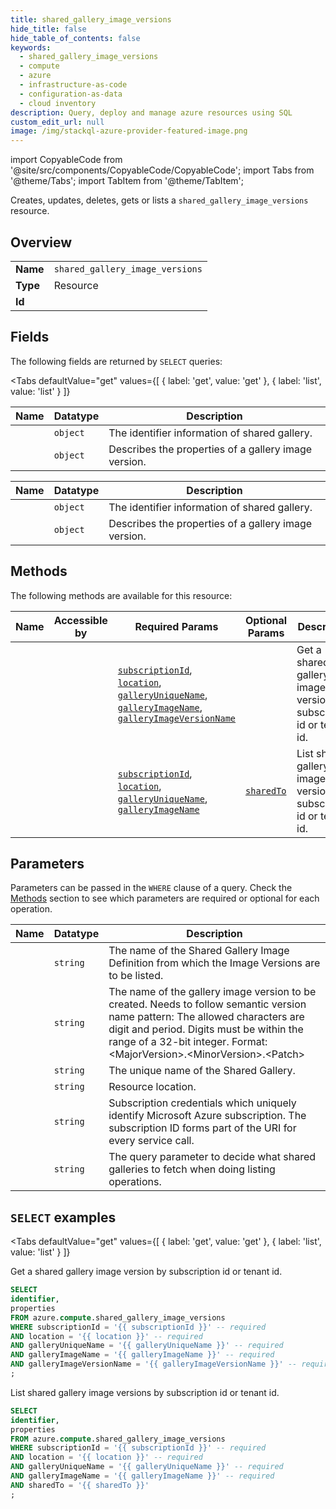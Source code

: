 ```yaml
--- 
title: shared_gallery_image_versions
hide_title: false
hide_table_of_contents: false
keywords:
  - shared_gallery_image_versions
  - compute
  - azure
  - infrastructure-as-code
  - configuration-as-data
  - cloud inventory
description: Query, deploy and manage azure resources using SQL
custom_edit_url: null
image: /img/stackql-azure-provider-featured-image.png
---
```


import CopyableCode from '@site/src/components/CopyableCode/CopyableCode';
import Tabs from '@theme/Tabs';
import TabItem from '@theme/TabItem';

Creates, updates, deletes, gets or lists a <code>shared_gallery_image_versions</code> resource.

## Overview
<table><tbody>
<tr><td><b>Name</b></td><td><code>shared_gallery_image_versions</code></td></tr>
<tr><td><b>Type</b></td><td>Resource</td></tr>
<tr><td><b>Id</b></td><td><CopyableCode code="azure.compute.shared_gallery_image_versions" /></td></tr>
</tbody></table>

## Fields

The following fields are returned by `SELECT` queries:

<Tabs
    defaultValue="get"
    values={[
        { label: 'get', value: 'get' },
        { label: 'list', value: 'list' }
    ]}
>
<TabItem value="get">

<table>
<thead>
    <tr>
    <th>Name</th>
    <th>Datatype</th>
    <th>Description</th>
    </tr>
</thead>
<tbody>
<tr>
    <td><CopyableCode code="identifier" /></td>
    <td><code>object</code></td>
    <td>The identifier information of shared gallery.</td>
</tr>
<tr>
    <td><CopyableCode code="properties" /></td>
    <td><code>object</code></td>
    <td>Describes the properties of a gallery image version.</td>
</tr>
</tbody>
</table>
</TabItem>
<TabItem value="list">

<table>
<thead>
    <tr>
    <th>Name</th>
    <th>Datatype</th>
    <th>Description</th>
    </tr>
</thead>
<tbody>
<tr>
    <td><CopyableCode code="identifier" /></td>
    <td><code>object</code></td>
    <td>The identifier information of shared gallery.</td>
</tr>
<tr>
    <td><CopyableCode code="properties" /></td>
    <td><code>object</code></td>
    <td>Describes the properties of a gallery image version.</td>
</tr>
</tbody>
</table>
</TabItem>
</Tabs>

## Methods

The following methods are available for this resource:

<table>
<thead>
    <tr>
    <th>Name</th>
    <th>Accessible by</th>
    <th>Required Params</th>
    <th>Optional Params</th>
    <th>Description</th>
    </tr>
</thead>
<tbody>
<tr>
    <td><a href="#get"><CopyableCode code="get" /></a></td>
    <td><CopyableCode code="select" /></td>
    <td><a href="#parameter-subscriptionId"><code>subscriptionId</code></a>, <a href="#parameter-location"><code>location</code></a>, <a href="#parameter-galleryUniqueName"><code>galleryUniqueName</code></a>, <a href="#parameter-galleryImageName"><code>galleryImageName</code></a>, <a href="#parameter-galleryImageVersionName"><code>galleryImageVersionName</code></a></td>
    <td></td>
    <td>Get a shared gallery image version by subscription id or tenant id.</td>
</tr>
<tr>
    <td><a href="#list"><CopyableCode code="list" /></a></td>
    <td><CopyableCode code="select" /></td>
    <td><a href="#parameter-subscriptionId"><code>subscriptionId</code></a>, <a href="#parameter-location"><code>location</code></a>, <a href="#parameter-galleryUniqueName"><code>galleryUniqueName</code></a>, <a href="#parameter-galleryImageName"><code>galleryImageName</code></a></td>
    <td><a href="#parameter-sharedTo"><code>sharedTo</code></a></td>
    <td>List shared gallery image versions by subscription id or tenant id.</td>
</tr>
</tbody>
</table>

## Parameters

Parameters can be passed in the `WHERE` clause of a query. Check the [Methods](#methods) section to see which parameters are required or optional for each operation.

<table>
<thead>
    <tr>
    <th>Name</th>
    <th>Datatype</th>
    <th>Description</th>
    </tr>
</thead>
<tbody>
<tr id="parameter-galleryImageName">
    <td><CopyableCode code="galleryImageName" /></td>
    <td><code>string</code></td>
    <td>The name of the Shared Gallery Image Definition from which the Image Versions are to be listed.</td>
</tr>
<tr id="parameter-galleryImageVersionName">
    <td><CopyableCode code="galleryImageVersionName" /></td>
    <td><code>string</code></td>
    <td>The name of the gallery image version to be created. Needs to follow semantic version name pattern: The allowed characters are digit and period. Digits must be within the range of a 32-bit integer. Format: &lt;MajorVersion&gt;.&lt;MinorVersion&gt;.&lt;Patch&gt;</td>
</tr>
<tr id="parameter-galleryUniqueName">
    <td><CopyableCode code="galleryUniqueName" /></td>
    <td><code>string</code></td>
    <td>The unique name of the Shared Gallery.</td>
</tr>
<tr id="parameter-location">
    <td><CopyableCode code="location" /></td>
    <td><code>string</code></td>
    <td>Resource location.</td>
</tr>
<tr id="parameter-subscriptionId">
    <td><CopyableCode code="subscriptionId" /></td>
    <td><code>string</code></td>
    <td>Subscription credentials which uniquely identify Microsoft Azure subscription. The subscription ID forms part of the URI for every service call.</td>
</tr>
<tr id="parameter-sharedTo">
    <td><CopyableCode code="sharedTo" /></td>
    <td><code>string</code></td>
    <td>The query parameter to decide what shared galleries to fetch when doing listing operations.</td>
</tr>
</tbody>
</table>

## `SELECT` examples

<Tabs
    defaultValue="get"
    values={[
        { label: 'get', value: 'get' },
        { label: 'list', value: 'list' }
    ]}
>
<TabItem value="get">

Get a shared gallery image version by subscription id or tenant id.

```sql
SELECT
identifier,
properties
FROM azure.compute.shared_gallery_image_versions
WHERE subscriptionId = '{{ subscriptionId }}' -- required
AND location = '{{ location }}' -- required
AND galleryUniqueName = '{{ galleryUniqueName }}' -- required
AND galleryImageName = '{{ galleryImageName }}' -- required
AND galleryImageVersionName = '{{ galleryImageVersionName }}' -- required
;
```
</TabItem>
<TabItem value="list">

List shared gallery image versions by subscription id or tenant id.

```sql
SELECT
identifier,
properties
FROM azure.compute.shared_gallery_image_versions
WHERE subscriptionId = '{{ subscriptionId }}' -- required
AND location = '{{ location }}' -- required
AND galleryUniqueName = '{{ galleryUniqueName }}' -- required
AND galleryImageName = '{{ galleryImageName }}' -- required
AND sharedTo = '{{ sharedTo }}'
;
```
</TabItem>
</Tabs>

